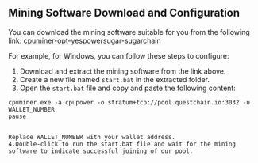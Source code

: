 ## Mining Software Download and Configuration

You can download the mining software suitable for you from the following link: [cpuminer-opt-yespowersugar-sugarchain](https://github.com/cpu-pool/cpuminer-opt-yespowersugar-sugarchain/releases/tag/1.4)

For example, for Windows, you can follow these steps to configure:

1. Download and extract the mining software from the link above.
2. Create a new file named `start.bat` in the extracted folder.
3. Open the `start.bat` file and copy and paste the following content:

```batch
cpuminer.exe -a cpupower -o stratum+tcp://pool.questchain.io:3032 -u WALLET_NUMBER
pause


Replace WALLET_NUMBER with your wallet address.
4.Double-click to run the start.bat file and wait for the mining software to indicate successful joining of our pool.
